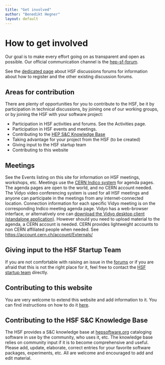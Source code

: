 ```yaml
---
title: "Get involved"
author: "Benedikt Hegner"
layout: default
---
```


# How to get involved

Our goal is to make every effort going on as transparent and open as possible.
Our official communication channel is the [hep-sf-forum](https://groups.google.com/forum/#!forum/hep-sf-forum). 

See the [dedicated page](/forums.html) about HSF discussions forums for information about how to register and the
other existing discussion forums.

## Areas for contribution

There are plenty of opportunities for you to contribute to the HSF, be it by
participation in technical discussions, by joining one of our working groups, or
by joining the HSF with your software project:

  *  Participation in HSF activities and forums. See the Activities page.
  *  Participation in HSF events and meetings.
  *  Contributing to the [HEP S&C Knowledge Base](http://hepsoftware.org)
  *  Taking advantage for your project from the HSF (to be created)
  *  Giving input to the HSF startup team
  *  Contributing to this website

## Meetings

See the Events listing on this site for information on HSF meetings, workshops,
etc. Meetings use the [CERN Indico system](http://indico.cern.ch/category/5816/) for agenda pages. The agenda pages are open to the world, and no CERN account needed. The Vidyo video conferencing system is used for all HSF meetings and anyone can participate in the meetings from any internet-connected location. 
Connection information for each specific Vidyo meeting is on the corresponding Indico meeting agenda page.  Vidyo has a web-browser interface, or alternatively one can [download the Vidyo desktop client (standalone application)](http://information-technology.web.cern.ch/services/fe/howto/users-install-vidyo-desktop-client).  However should you need to upload material to the
agenda, a CERN account is needed. CERN provides lightweight accounts to non CERN
affiliated people when needed. See <https://account.cern.ch/account/Externals/>

## Giving input to the HSF Startup Team

If you are not comfortable with raising an issue in the
[forums](/forums.html) or if you are afraid that this is not the
right place for it, feel free to contact the
[HSF startup team](hep-sf-startup-team@googlegroups.com.) directly.

## Contributing to this website

You are very welcome to extend this website and add information to it. You can
find instructions on how to do it [here](/howto-website.html).

## Contributing to the HSF S&C Knowledge Base

The HSF provides a S&C knowledge base at [hepsoftware.org](http://hepsoftware.org) cataloging software in use by the community, who uses it, etc. The knowledge base relies on community input if it is to become comprehensive and useful. Please add, update, elaborate, correct entries for your favorite software packages, experiments, etc. All are welcome and encouraged to add and edit material.
